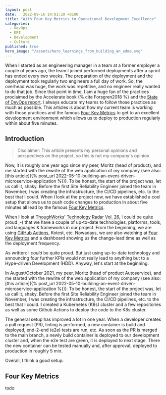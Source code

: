 ```yaml
---
layout: post
date:   2022-09-16 14:01:20 +0100
title: "With Four Key Metrics to Operational Development Excellence"
categories:
  - DevOps
  - KPI
  - Development
  - Culture
published: true
hero_image: "/assets/hero_learnings_from_building_an_edma.svg"
---
```

When I started as an engineering manager in a team at a former employer a couple of years ago, the team I joined performed deployments after a sprint has ended every two weeks.
The preparation of the deployment and the deployment took regularly two engineers a full day of work.
So, the overhead was huge, the work was repetitive, and no engineer really wanted to do that job.
Since that point in time, I am a huge fan of the practices proclaimed by the Accelerate book {% cite Forsgren2018 %} and the [State of DevOps report](https://www.devops-research.com/research.html#reports).
I always educate my teams to follow those practices as much as possible.
This articles is about how my current team is working with those practices and the famous [Four Key Metrics](https://www.thoughtworks.com/radar/techniques?blipid=1298) to get to an excellent development environment which allows us to deploy to production regularly within about five minutes.

## Introduction

> Disclaimer: This article presents my personal opinions and perspectives on the project, so this is not my company's opinion.

Now, it is roughly one year ago since my peer, Moritz (head of product), and me started with the rewrite of the web application of my company (see also: [this article]({% post_url 2022-05-10-building-an-event-driven-microservice-application %})).
To be honest, the start of the project was, let us call it, shaky.
Before the first Site Reliability Engineer joined the team in November, I was creating the infrastructure, the CI/CD pipelines, etc. to the best that I could.
When I look at the project now, we have established a cool setup that allows us to push code changes to production in about five minutes all lead by the famous [Four Key Metrics](https://www.thoughtworks.com/radar/techniques?blipid=1298).

When I look at [ThoughWorks' Technology Radar Vol. 26](https://www.thoughtworks.com/content/dam/thoughtworks/documents/radar/2022/03/tr_technology_radar_vol_26_en.pdf), I could be quite proud ;-) that we have a couple of up-to-date technologies, platforms, tools, and languages & frameworks in our project.
From the beginning, we are using [GitHub Actions](https://github.com/features/actions), Kotest, etc.
Nowadays, we are also watching at [Four Key Metrics](https://www.thoughtworks.com/radar/techniques?blipid=1298) and a dashboard showing us the change-lead time as well as the deployment frequency.

As written: I *could* be quite proud.
But just using up-to-date technology and announcing four further KPIs would not really lead to anything but to a Hype-driven Development (HDD).
Anyway, let's start at the beginning.

In August/October 2021, my peer, Moritz (head of product Autoservice), and me started with the rewrite of the web application of my company (see also: [this article]({% post_url 2022-05-10-building-an-event-driven-microservice-application %})).
To be honest, the start of the project was, let us call it, shaky.
Before the first Site Reliability Engineer joined the team in November, I was creating the infrastructure, the CI/CD pipelines, etc. to the best that I could.
I created a Kubernetes (K8s) cluster and a few repositories as well as some Github Actions to deploy the code to the K8s cluster.

The general setup has improved a lot in one year.
When a developer creates a pull request (PR), linting is performed, a new container is build and deployed, end-2-end (e2e) tests are run, etc.
As soon as the PR is merged to the main branch, a newly build container is deployed to our development cluster and, when the e2e test are green, it is deployed to next stage.
There the new container can be tested manually and, after approval, deployed to production in roughly 5 min.

Overall, I think a good setup.

## Four Key Metrics

todo
